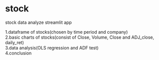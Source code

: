 # stock
 stock data analyze streamlit app  

 1.dataframe of stocks(chosen by time period and company)    
 2.basic charts of stocks(consist of Close, Volume, Close and ADJ_close, daily_ret)    
 3.data analysis(OLS regression and ADF test)    
 4.conclusion    

